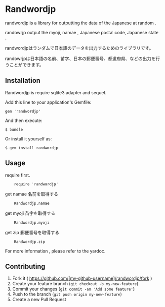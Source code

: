 # Randwordjp

randwordjp is a library for outputting the data of the Japanese at random .

randowrjp output the myoji, namae , Japanese postal code, Japanese state .

randwordjpはランダムで日本語のデータを出力するためのライブラリです。

randowrjpは日本語の名前、苗字、日本の郵便番号、都道府県、などの出力を行うことができます。

## Installation
Randwordjp is require sqlite3 adapter and sequel.

Add this line to your application's Gemfile:

    gem 'randwordjp'

And then execute:

    $ bundle

Or install it yourself as:

    $ gem install randwordjp

## Usage

require first.

		require 'randwordjp'

get namae
名前を取得する

		Randwordjp.namae

get myoji
苗字を取得する

		Randwordjp.myoji

get zip
郵便番号を取得する

		Randwordjp.zip

For more information , please refer to the yardoc.

## Contributing

1. Fork it ( https://github.com/[my-github-username]/randwordjp/fork )
2. Create your feature branch (`git checkout -b my-new-feature`)
3. Commit your changes (`git commit -am 'Add some feature'`)
4. Push to the branch (`git push origin my-new-feature`)
5. Create a new Pull Request
